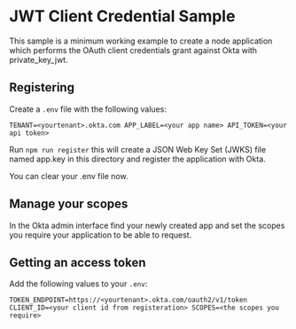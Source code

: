 # JWT Client Credential Sample

This sample is a minimum working example to create a node application which
performs the OAuth client credentials grant against Okta with private_key_jwt.

## Registering

Create a `.env` file with the following values:

`
TENANT=<yourtenant>.okta.com
APP_LABEL=<your app name>
API_TOKEN=<your api token>
`

Run `npm run register` this will create a JSON Web Key Set (JWKS) file named app.key
in this directory and register the application with Okta.

You can clear your .env file now.

## Manage your scopes

In the Okta admin interface find your newly created app and set the scopes you require your application to be able to request.

## Getting an access token

Add the following values to your `.env`:

`
TOKEN_ENDPOINT=https://<yourtenant>.okta.com/oauth2/v1/token
CLIENT_ID=<your client id from registeration>
SCOPES=<the scopes you require>
`
